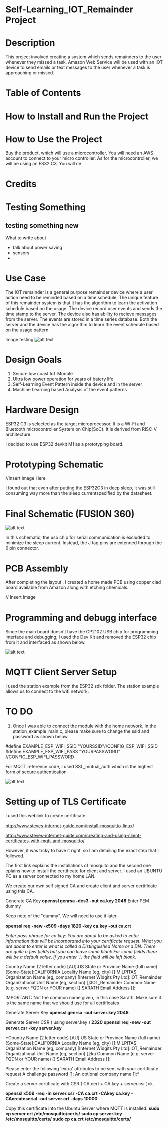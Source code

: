 # Self-Learning_IOT_Remainder Project

# Description
This project involved creating a system which sends remainders to the user whenever 
they missed a task. Amazon Web Service will be used with an IOT device to send emails or text messages to the user whenever a task is approaching or missed.   

# Table of Contents

# How to Install and Run the Project

# How to Use the Project
Buy the product, which will use a microcontroller. You will need an AWS account to connect to your micro controller. As for the microcontroller, we will be using an ES32 C3. You will ne

# Credits

# Testing Something
## testing something new

What to write about
- talk about power saving
- sensors
- 

# Use Case
The IOT remainder is a general purpose remainder device where a user action need to be reminded based on a time schedule. The unique feature of this remainder system is that it has the algorithm to learn the activation schedule based on the usage.
The device record user events and sends the time stamp to the server. The device also has ability to recieve messages from the server.  The events are stored in a time series database. Both the server and the device has the algorithm to learn the event schedule based on the usage pattern. 

Image testing
![alt text](<Screenshot 2024-03-27 at 7.11.48 PM.png>)

# Design Goals
1. Secure low coast IoT Module 
2. Ultra low power operation for years of batery life
3. Self-Learning Event Pattern inside the device and in the server
4. Machine Learning based Analysis of the event patterns

# Hardware Design
ESP32 C3 is selected as the target microprocessor. It is a Wi-Fi and Bluetooth microcontroller System on Chip(SoC). It is derived from RISC-V architecture.

I decided to use ESP32 devkit M1 as a prototyping board. 

# Prototyping Schematic

//Insert Image Here

I found out that even after putting the ESP32C3 in deep sleep, it was still consuming way more than the sleep currentspecified by the datasheet.

# Final Schematic (FUSION 360)
![alt text](Final_Schematic.png)

In this schematic, the usb chip for serial communication is excluded to minimize the sleep current. Instead, the J tag pins are extended through the 6 pin connector. 

# PCB Assembly
After completing the layout , I created a home made PCB using copper clad board available from Amazon along with etching chemicals. 

// Insert Image

# Programming and debugg interface 
Since the main board doesn't have the CP2102 USB chip for programming interface and debugging, I used the Dev Kit and removed the ESP32 chip from it and interfaced as shown below. 

![alt text](debugg_interface.png)

# MQTT Client Server Setup
I used the station example from the ESP32 sdk folder. The station example allows us to connect to the wifi network. 

# TO DO
1. Once I was able to connect the module with the home network. In the station_example_main.c, please make sure to change the ssid and password as shown below.

#define EXAMPLE_ESP_WIFI_SSID      "YOURSSID"//CONFIG_ESP_WIFI_SSID
#define EXAMPLE_ESP_WIFI_PASS      "YOURPASSWORD" //CONFIG_ESP_WIFI_PASSWORD

For MQTT reference code, I used SSL_mutual_auth which is the highest form of secure authentication 

![alt text](mqtt_auth.png)

# Setting up of TLS Certificate
I used this weblink to create certificate. 

http://www.steves-internet-guide.com/install-mosquitto-linux/

http://www.steves-internet-guide.com/creating-and-using-client-certificates-with-mqtt-and-mosquitto/

However, it was trcky to have it right, so I am detailing the exact step that I followed. 

The first link explains the installations of mosquito and the second one eplains how to install the certificate for client and server.
I used an UBUNTU PC as a server connected to my home LAN. 

We create our own self signed CA and create client and server certificate using this CA. 


Generate CA Key
 **openssl genrsa -des3 -out ca.key 2048**
	Enter PEM   dummy

Keep note of the "dummy". We will need to use it later

**openssl req -new -x509 -days 1826 -key ca.key -out ca.crt**

*Enter pass phrase for ca.key:
You are about to be asked to enter information that will be incorporated
into your certificate request.
What you are about to enter is what is called a Distinguished Name or a DN.
There are quite a few fields but you can leave some blank
For some fields there will be a default value,
If you enter '.', the field will be left blank.*

Country Name (2 letter code) [AU]:US
State or Province Name (full name) [Some-State]:CALIFORNIA
Locality Name (eg, city) []:MILPITAS
Organization Name (eg, company) [Internet Widgits Pty Ltd]:IOT_Remainder
Organizational Unit Name (eg, section) []:IOT_Remainder
Common Name (e.g. server FQDN or YOUR name) []:SARATH
Email Address []:

IMPORTANT: Not the common name given, in this case Sarath. Make sure it is the same name that we should use for all certificates

Generate Server Key
 **openssl genrsa -out server.key 2048**

Generate Server CSR ( using server.key )
 **2320  openssl req -new -out server.csr -key server.key**


*Country Name (2 letter code) [AU]:US
State or Province Name (full name) [Some-State]:CALIFORNIA
Locality Name (eg, city) []:MILPITAS
Organization Name (eg, company) [Internet Widgits Pty Ltd]:IOT_Remainder
Organizational Unit Name (eg, section) []:ka
Common Name (e.g. server FQDN or YOUR name) []:SARATH
Email Address []:

Please enter the following 'extra' attributes
to be sent with your certificate request
A challenge password []:
An optional company name []:*

Create a server certificate with CSR (  CA.cert  + CA.key  + server.csr )ok

 **openssl x509 -req -in server.csr -CA ca.crt -CAkey ca.key -CAcreateserial -out server.crt -days 10000**

Copy this certificate into the Ubuntu Server where MQTT is installed.
   **sudo cp server.crt  /etc/mosquitto/certs/**
   **sudo cp server.key  /etc/mosquitto/certs/**
   **sudo cp ca.crt  /etc/mosquitto/certs/**



